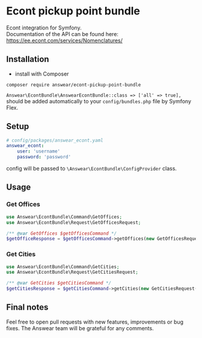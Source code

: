 # Econt pickup point bundle
Econt integration for Symfony.  
Documentation of the API can be found here: https://ee.econt.com/services/Nomenclatures/

## Installation

* install with Composer
```
composer require answear/econt-pickup-point-bundle
```

`Answear\EcontBundle\AnswearEcontBundle::class => ['all' => true],`  
should be added automatically to your `config/bundles.php` file by Symfony Flex.

## Setup

```yaml
# config/packages/answear_econt.yaml
answear_econt:
    user: 'username'
    password: 'password'
```

config will be passed to `\Answear\EcontBundle\ConfigProvider` class.

## Usage

### Get Offices

```php
use Answear\EcontBundle\Command\GetOffices;
use Answear\EcontBundle\Request\GetOfficesRequest;

/** @var GetOffices $getOfficesCommand */
$getOfficeResponse = $getOfficesCommand->getOffices(new GetOfficesRequest());
```

### Get Cities

```php
use Answear\EcontBundle\Command\GetCities;
use Answear\EcontBundle\Request\GetCitiesRequest;

/** @var GetCities $getCitiesCommand */
$getCitiesResponse = $getCitiesCommand->getCities(new GetCitiesRequest());
```

Final notes
------------

Feel free to open pull requests with new features, improvements or bug fixes. The Answear team will be grateful for any comments.

